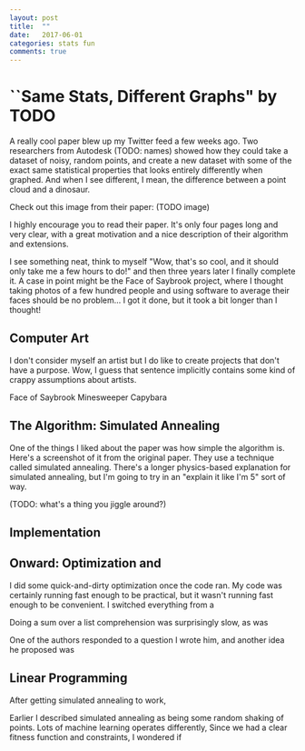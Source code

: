 ```yaml
---
layout: post
title:  ""
date:   2017-06-01
categories: stats fun
comments: true
---
```


# ``Same Stats, Different Graphs" by TODO

A really cool paper blew up my Twitter feed a few weeks ago.
Two researchers from Autodesk (TODO: names) showed how they could take a dataset of noisy, random points, and create a new dataset with some of the exact same statistical properties that looks entirely differently when graphed.
And when I see different, I mean, the difference between a point cloud and a dinosaur.

Check out this image from their paper:
(TODO image)

I highly encourage you to read their paper.
It's only four pages long and very clear, with a great motivation and a nice description of their algorithm and extensions.

I see something neat, think to myself "Wow, that's so cool, and it should only take me a few hours to do!" and then three years later I finally complete it.
A case in point might be the Face of Saybrook project, where I thought taking photos of a few hundred people and using software to average their faces should be no problem... I got it done, but it took a bit longer than I thought!



## Computer Art

I don't consider myself an artist but I do like to create projects that don't have a purpose.
Wow, I guess that sentence implicitly contains some kind of crappy assumptions about artists.

Face of Saybrook
Minesweeper
Capybara

## The Algorithm: Simulated Annealing

One of the things I liked about the paper was how simple the algorithm is.
Here's a screenshot of it from the original paper.
They use a technique called simulated annealing.
There's a longer physics-based explanation for simulated annealing, but I'm going to try in an "explain it like I'm 5" sort of way.

(TODO: what's a thing you jiggle around?)


## Implementation


## Onward: Optimization and 

I did some quick-and-dirty optimization once the code ran.
My code was certainly running fast enough to be practical, but it wasn't running fast enough to be convenient.
I switched everything from a 

Doing a sum over a list comprehension was surprisingly slow, as was 

One of the authors responded to a question I wrote him, and another idea he proposed was 


## Linear Programming

After getting simulated annealing to work, 

Earlier I described simulated annealing as being some random shaking of points.
Lots of machine learning operates differently, 
Since we had a clear fitness function and constraints, I wondered if 


